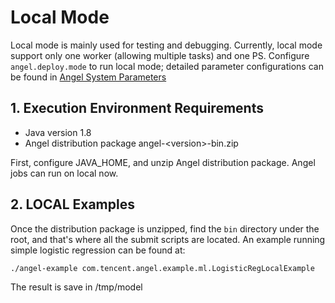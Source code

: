 # Local Mode

Local mode is mainly used for testing and debugging. Currently, local mode support only one worker (allowing multiple tasks) and one PS. Configure `angel.deploy.mode` to run local mode; detailed parameter configurations can be found in [Angel System Parameters](./config_details_en.md)

## 1. Execution Environment Requirements

* Java version 1.8
* Angel distribution package angel-&lt;version&gt;-bin.zip

First, configure JAVA_HOME, and unzip Angel distribution package. Angel jobs can run on local now. 

## 2. LOCAL Examples

Once the distribution package is unzipped, find the `bin` directory under the root, and that's where all the submit scripts are located. An example running simple logistic regression can be found at:

```./angel-example com.tencent.angel.example.ml.LogisticRegLocalExample```

The result is save in /tmp/model
